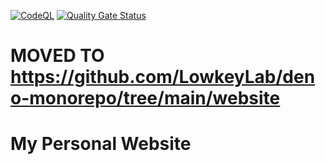 [![CodeQL](https://github.com/tacascer/website/actions/workflows/github-code-scanning/codeql/badge.svg)](https://github.com/tacascer/website/actions/workflows/github-code-scanning/codeql)
[![Quality Gate Status](https://sonarcloud.io/api/project_badges/measure?project=tacascer_website&metric=alert_status)](https://sonarcloud.io/summary/new_code?id=tacascer_website)

# MOVED TO https://github.com/LowkeyLab/deno-monorepo/tree/main/website
# My Personal Website
